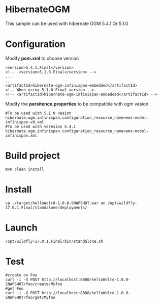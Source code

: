 # HibernateOGM
This sample can be used with hibernate OGM 5.4.1 Or 5.1.0

# Configuration
Modify **pom.xml** to choose version

```
<version>5.4.1.Final</version>
<!--  <version>5.1.0.Final</version> -->
...
...
<artifactId>hibernate-ogm-infinispan-embedded</artifactId>
<!-- When using 5.1.0.Final version -->
<!-- <artifactId>hibernate-ogm-infinispan-embedded</artifactId> -->
```      
Modify the **persitence.properties** to be compatible with ogm vesion
```
#To be used with 5.1.0 vesion
hibernate.ogm.infinispan.configuration_resource_name=ems-model-infinispan-v8.xml
#To be used with veresion 5.4.1
hibernate.ogm.infinispan.configuration_resource_name=ems-model-infinispan.xml
````
# Build project
```
mvn clean install
```
# Install
```
cp ./target/helloWolrd-1.0.0-SNAPSHOT.war on /opt/wildfly-17.0.1.Final/standalone/deployments/ 
```

# Launch
```
/opt/wildfly-17.0.1.Final/bin/standalone.sh
```
# Test

```
#create on Foo
curl -i -X POST http://localhost:8080/helloWolrd-1.0.0-SNAPSHOT/foo/create/Myfoo
#get Foo
curl -i -X POST http://localhost:8080/helloWolrd-1.0.0-SNAPSHOT/foo/get/Myfoo
```
